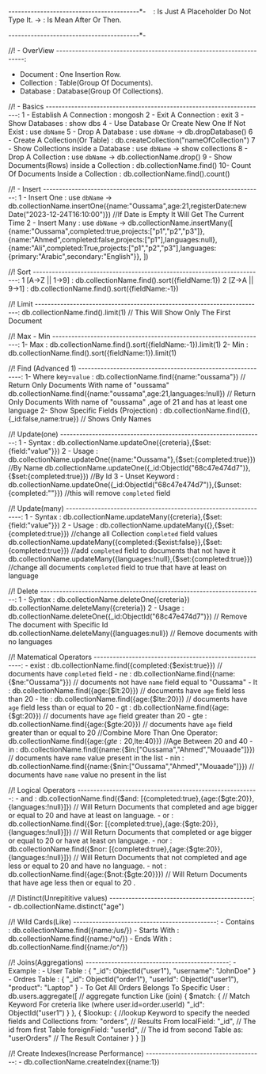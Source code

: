 -*-*-*-*-*-*-*-*-*-*-*-*-*-*-*-*-*-*-*-*-*-*-*-*-*-*-*-*-*-*-*-*-*-*-*-*-*-*-*-*-*-
` ` : Is Just A Placeholder Do Not Type It.
->  : Is Mean After Or Then.


-*-*-*-*-*-*-*-*-*-*-*-*-*-*-*-*-*-*-*-*-*-*-*-*-*-*-*-*-*-*-*-*-*-*-*-*-*-*-*-*-*-

//! - OverView --------------------------------------------------------------------:
 - Document : One Insertion Row.
 - Collection : Table(Group Of Documents).
 - Database : Database(Group Of Collections).

//! - Basics  ---------------------------------------------------------------------:
    1 - Establish A Connection : mongosh
    2 - Exit A Connection : exit
    3 - Show Databases : show dbs
    4 - Use Database Or Create New One If Not Exist : use `dbName`
    5 - Drop A Database :  use `dbName`  ->  db.dropDatabase()
    6 - Create A Collection(Or Table) : db.createCollection("nameOfCollection")
	7 - Show Collections inside a Database : use `dbName`  -> show collections
	8 - Drop A Collection : use `dbName`  -> db.collectionName.drop()
    9 - Show Documents(Rows) inside a Collection :  db.collectionName.find()
	10- Count Of Documents Inside a Collection : db.collectionName.find().count()

//! - Insert ---------------------------------------------------------------------:
    1 - Insert One :
        use `dbName`  ->  db.collectionName.insertOne({name:"Oussama",age:21,registerDate:new Date("2023-12-24T16:10:00")}) //If Date is Empty It Will Get The Current Time
    2 - Insert Many :
        use `dbName`  ->  db.collectionName.insertMany([
            {name:"Oussama",completed:true,projects:["p1","p2","p3"]},
            {name:"Ahmed",completed:false,projects:["p1"],languages:null},
            {name:"Ali",completed:True,projects:["p1","p2","p3"],languages:{primary:"Arabic",secondary:"English"}},
        ])

//! Sort -------------------------------------------------------------------------:
    1 [A->Z || 1->9] : db.collectionName.find().sort({fieldName:1})
    2 [Z->A || 9->1] : db.collectionName.find().sort({fieldName:-1})

//! Limit ------------------------------------------------------------------------:
    db.collectionName.find().limit(1) // This Will Show Only The First Document

//! Max - Min  -------------------------------------------------------------------:
    1- Max : db.collectionName.find().sort({fieldName:-1}).limit(1)
    2- Min : db.collectionName.find().sort({fieldName:1}).limit(1)

//! Find (Advanced 1) ------------------------------------------------------------:
    1- Where key=`value` : 
        db.collectionName.find({name:"oussama"}) // Return Only Documents With name of "oussama"
        db.collectionName.find({name:"oussama",age:21,languages:!null}) // Return Only Documents With name of "oussama" ,age of 21 and has at least one language
    2- Show Specific Fields (Projection) :
        db.collectionName.find({},{_id:false,name:true}) // Shows Only Names

//! Update(one)  ----------------------------------------------------------------:
	1 - Syntax :
		db.collectionName.updateOne({creteria},{$set:{field:"value"}})
	2 - Usage :
		db.collectionName.updateOne({name:"Oussama"},{$set:{completed:true}}) //By Name 
		db.collectionName.updateOne({_id:ObjectId("68c47e474d7")},{$set:{completed:true}}) //By Id
	3 - Unset Keyword :
		db.collectionName.updateOne({_id:ObjectId("68c47e474d7")},{$unset:{completed:""}}) //this will remove `completed` field

//! Update(many)  ----------------------------------------------------------------:
	1 - Syntax :
		db.collectionName.updateMany({creteria},{$set:{field:"value"}})
	2 - Usage :
		db.collectionName.updateMany({},{$set:{completed:true}}) //change all Collection `completed` field values
		db.collectionName.updateMany({completed:{$exist:false}},{$set:{completed:true}}) //add `completed` field to documents that not have it
		db.collectionName.updateMany({languages:!null},{$set:{completed:true}}) //change all documents `completed` field to true that have at least on language  
		
//! Delete  ----------------------------------------------------------------------:
	1 - Syntax :
		db.collectionName.deleteOne({creteria})
		db.collectionName.deleteMany({creteria})
	2 - Usage :
		db.collectionName.deleteOne({_id:ObjectId("68c47e474d7")}) // Remove The document with Specific Id
		db.collectionName.deleteMany({languages:null}) // Remove documents with no languages
		
//! Matematical Operators  -------------------------------------------------------:
	- exist : db.collectionName.find({completed:{$exist:true}}) // documents have  `completed` field
	- ne    : db.collectionName.find({name:{$ne:"Oussama"}}) // documents not have  `name` field equal to "Oussama"
	- lt    : db.collectionName.find({age:{$lt:20}}) // documents have  `age` field less than 20
	- lte   : db.collectionName.find({age:{$lte:20}}) // documents have  `age` field less than or equal to 20
	- gt    : db.collectionName.find({age:{$gt:20}}) // documents have  `age` field greater than 20
	- gte   : db.collectionName.find({age:{$gte:20}}) // documents have  `age` field greater than or equal to 20
		//Combine More Than One  Operator:
			db.collectionName.find({age:{$gte:20,$lte:40}}) //Age Between 20 and 40
	- in    : db.collectionName.find({name:{$in:["Oussama","Ahmed","Mouaade"]}}) // documents have `name` value present in the list
	- nin   : db.collectionName.find({name:{$nin:["Oussama","Ahmed","Mouaade"]}}) // documents have `name` value no present in the list
	
//! Logical  Operators  ---------------------------------------------------------:
	- and : db.collectionName.find({$and: [{completed:true},{age:{$gte:20}},{languages:!null}]})
		// Will Return Documents that completed and age bigger or equal to 20 and have at least on language.
	- or  : db.collectionName.find({$or: [{completed:true},{age:{$gte:20}},{languages:!null}]})
		// Will Return Documents that completed or age bigger or equal to 20 or have at least on language.
	- nor : db.collectionName.find({$nor: [{completed:true},{age:{$gte:20}},{languages:!null}]})
		// Will Return Documents that not completed and age less or equal to 20 and have no language.
	- not : db.collectionName.find({age:{$not:{$gte:20}}})
		// Will Return Documents that have age less then or equal to 20 .
	
//! Distinct(Unrepititive values)  ---------------------------------------------:
	- db.collectionName.distinct("age")

//! Wild Cards(Like)  ---------------------------------------------:
	- Contains :
		db.collectionName.find({name:/us/})
	- Starts With :
		db.collectionName.find({name:/^o/})
	- Ends With :
		db.collectionName.find({name:/o^/})

//! Joins(Aggregations)  ---------------------------------------------:
	- Example :
		- User Table :
			{
			  "_id": ObjectId("user1"),
			  "username": "JohnDoe"
			}
		- Ordres Table :
			{
			  "_id": ObjectId("order1"),
			  "userId": ObjectId("user1"),
			  "product": "Laptop"
			}
		- To Get All Orders Belongs To Specific User :
			db.users.aggregate([ // aggregate function Like (join)
			  {
				$match: { // Match Keyword For creteria like (where user.id=order.userId)
				  "_id": ObjectId("user1")
				}
			  },
			  {
				$lookup: { //lookup Keyword to specify the needed fields and Collections
				  from: "orders", // Results From
				  localField: "_id", // The id from first Table
				  foreignField: "userId", // The id from second Table
				  as: "userOrders" // The Result Container
				}
			  }
			])

//! Create Indexes(Increase Performance)  -------------------------------------:
	- db.collectionName.createIndex({name:1})
